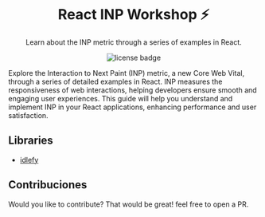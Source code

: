 <h1 align="center">
  React INP Workshop ⚡️
</h1>

<p align="center">
  Learn about the INP metric through a series of examples in React.
</p>

<p align="center">
  <img alt="license badge" src="https://img.shields.io/badge/license-MIT-blue.svg">
</p>

Explore the Interaction to Next Paint (INP) metric, a new Core Web Vital, through a series of detailed examples in React. INP measures the responsiveness of web interactions, helping developers ensure smooth and engaging user experiences. This guide will help you understand and implement INP in your React applications, enhancing performance and user satisfaction.

## Libraries

- [idlefy](https://github.com/redbus-labs/idlefy/tree/main)

## Contribuciones

Would you like to contribute? That would be great! feel free to open a PR.
